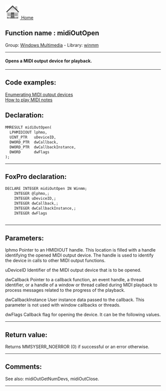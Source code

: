 [<img src="../../images/home.png"> Home ](https://github.com/VFPX/Win32API)  

## Function name : midiOutOpen
Group: [Windows Multimedia](../../functions_group.md#Windows_Multimedia)  -  Library: [winmm](../../Libraries.md#winmm)  
***  


#### Opens a MIDI output device for playback.

***  


## Code examples:
[Enumerating MIDI output devices](../../samples/sample_507.md)  
[How to play MIDI notes](../../samples/sample_537.md)  

## Declaration:
```foxpro  
MMRESULT midiOutOpen(
  LPHMIDIOUT lphmo,
  UINT_PTR   uDeviceID,
  DWORD_PTR  dwCallback,
  DWORD_PTR  dwCallbackInstance,
  DWORD      dwFlags
);  
```  
***  


## FoxPro declaration:
```foxpro  
DECLARE INTEGER midiOutOpen IN Winmm;
	INTEGER @lphmo,;
	INTEGER uDeviceID,;
	INTEGER dwCallback,;
	INTEGER dwCallbackInstance,;
	INTEGER dwFlags
  
```  
***  


## Parameters:
lphmo
Pointer to an HMIDIOUT handle. This location is filled with a handle identifying the opened MIDI output device. The handle is used to identify the device in calls to other MIDI output functions.

uDeviceID
Identifier of the MIDI output device that is to be opened.

dwCallback
Pointer to a callback function, an event handle, a thread identifier, or a handle of a window or thread called during MIDI playback to process messages related to the progress of the playback. 

dwCallbackInstance
User instance data passed to the callback. This parameter is not used with window callbacks or threads.

dwFlags
Callback flag for opening the device. It can be the following values.
  
***  


## Return value:
Returns MMSYSERR_NOERROR (0) if successful or an error otherwise.  
***  


## Comments:
See also: midiOutGetNumDevs, midiOutClose.  
  
***  

